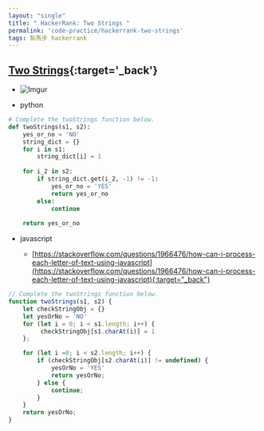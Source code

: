 ```yaml
---
layout: "single"
title: " HackerRank: Two Strings "
permalink: 'code-practice/hackerrank-two-strings'
tags: 紮馬步 hackerrank
---
```



## [Two Strings](https://www.hackerrank.com/challenges/two-strings/problem?h_l=interview&playlist_slugs%5B%5D=interview-preparation-kit&playlist_slugs%5B%5D=dictionaries-hashmaps){:target='_back'}


- ![Imgur](https://i.imgur.com/ssj2XhD.jpg)


- python

~~~py
# Complete the twoStrings function below.
def twoStrings(s1, s2):
    yes_or_no = 'NO'
    string_dict = {}
    for i in s1:
        string_dict[i] = 1
    
    for i_2 in s2:
        if string_dict.get(i_2, -1) != -1:
            yes_or_no = 'YES'
            return yes_or_no
        else:
            continue
    
    return yes_or_no
~~~



- javascript 

   - [https://stackoverflow.com/questions/1966476/how-can-i-process-each-letter-of-text-using-javascript](https://stackoverflow.com/questions/1966476/how-can-i-process-each-letter-of-text-using-javascript){:target="_back"}


~~~js
// Complete the twoStrings function below.
function twoStrings(s1, s2) {
    let checkStringObj = {}
    let yesOrNo = 'NO'
    for (let i = 0; i < s1.length; i++) {
         checkStringObj[s1.charAt(i)] = 1
    };

    for (let i =0; i < s2.length; i++) {
        if (checkStringObj[s2.charAt(i)] != undefined) {
            yesOrNo = 'YES'
            return yesOrNo;
        } else {
            continue;
        }
    }
    return yesOrNo;
}
~~~